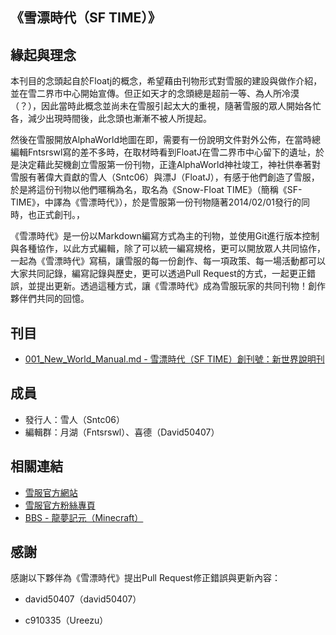 《雪漂時代（SF TIME）》
----
## 緣起與理念
本刊目的念頭起自於Floatj的概念，希望藉由刊物形式對雪服的建設與做作介紹，並在雪二界市中心開始宣傳。但正如天才的念頭總是超前一等、為人所冷漠（？），因此當時此概念並尚未在雪服引起太大的重視，隨著雪服的眾人開始各忙各，減少出現時間後，此念頭也漸漸不被人所提起。

然後在雪服開放AlphaWorld地圖在即，需要有一份說明文件對外公佈，在當時總編輯Fntsrswl寫的差不多時，在取材時看到FloatJ在雪二界市中心留下的遺址，於是決定藉此契機創立雪服第一份刊物，正逢AlphaWorld神社竣工，神社供奉著對雪服有著偉大貢獻的雪人（Sntc06）與漂J（FloatJ），有感于他們創造了雪服，於是將這份刊物以他們暱稱為名，取名為《Snow-Float TIME》（簡稱《SF-TIME》，中譯為《雪漂時代》），於是雪服第一份刊物隨著2014/02/01發行的同時，也正式創刊。，

《雪漂時代》是一份以Markdown編寫方式為主的刊物，並使用Git進行版本控制與各種協作，以此方式編輯，除了可以統一編寫規格，更可以開放眾人共同協作，一起為《雪漂時代》寫稿，讓雪服的每一份創作、每一項政策、每一場活動都可以大家共同記錄，編寫記錄與歷史，更可以透過Pull Request的方式，一起更正錯誤，並提出更新。透過這種方式，讓《雪漂時代》成為雪服玩家的共同刊物！創作夥伴們共同的回憶。

## 刊目
- [001_New_World_Manual.md - 雪漂時代（SF TIME）創刊號：新世界說明刊][J001]

## 成員
- 發行人：雪人（Sntc06）
- 編輯群：月湖（Fntsrswl）、喜德（David50407）

## 相關連結
- [雪服官方網站][OfficialSite]
- [雪服官方粉絲專頁][OfficialFans]
- [BBS - 龍夢記元（Minecraft）][EodBBS]

## 感謝
感謝以下夥伴為《雪漂時代》提出Pull Request修正錯誤與更新內容：
- david50407（david50407）
- c910335（Ureezu）

  [OfficialSite]: http://mine.snowtec.org/wiki/
  [OfficialFans]: https://www.facebook.com/SnowServer/
  [EodBBS]: telnet://eod.twbbs.org/
  [J001]: https://github.com/Childish-Ghost/Snow_Float_TIME/blob/master/001_New_World_Manual.md